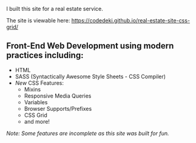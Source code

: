 I built this site for a real estate service. 

The site is viewable here: https://codedeki.github.io/real-estate-site-css-grid/

## Front-End Web Development using modern practices including:
* HTML
* SASS (Syntactically Awesome Style Sheets - CSS Compiler) 
* _New_ CSS  Features: 
  * Mixins
  * Responsive Media Queries
  * Variables
  * Browser Supports/Prefixes
  * CSS Grid
  * and more!

_Note: Some features are incomplete as this site was built for fun._  
